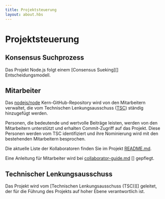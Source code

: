 ```yaml
---
title: Projektsteuerung
layout: about.hbs
---
```


# Projektsteuerung

## Konsensus Suchprozess

Das Projekt Node.js folgt einem \[Consensus Sueking]\[] Entscheidungsmodell.

## Mitarbeiter

Das [nodejs/node][] Kern-GitHub-Repository wird von den Mitarbeitern
verwaltet, die vom Technischen Lenkungsausschuss ([TSC][]) ständig hinzugefügt werden.

Personen, die bedeutende und wertvolle Beiträge leisten, werden von den Mitarbeitern
unterstützt und erhalten Commit-Zugriff auf das Projekt. Diese Personen werden vom
TSC identifiziert und ihre Nominierung wird mit den bestehenden Mitarbeitern besprochen.

Die aktuelle Liste der Kollaboratoren finden Sie im Projekt [README.md][].

Eine Anleitung für Mitarbeiter wird bei [collaborator-guide.md] \[] gepflegt.

## Technischer Lenkungsausschuss

Das Projekt wird vom \[Technischen Lenkungsausschuss (TSC)]\[]
geleitet, der für die Führung des Projekts auf hoher Ebene verantwortlich ist.

[consensus seeking]: https://de.wikipedia.org/wiki/Konsenssuche

[readme.md]: https://github.com/nodejs/node/blob/main/README.md#current-project-team-members

[tsc]: https://github.com/nodejs/TSC

[technical steering committee (tsc)]: https://github.com/nodejs/TSC/blob/main/TSC-Charter.md

[collaborator-guide.md]: https://github.com/nodejs/node/blob/main/doc/contributing/collaborator-guide.md

[nodejs/node]: https://github.com/nodejs/node
